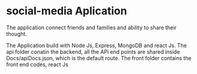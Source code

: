 # social-media Aplication
The application connect friends and families and ability to share their thought.

The Application build with Node Js, Express, MongoDB and react Js.
The api folder conatin the backend, all the APi end points are shared inside Docs/apiDocs.json, which is the default route.
The front folder contains the front end codes, react Js

